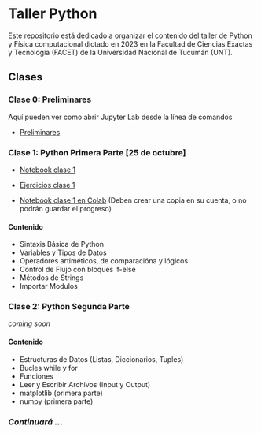 # Taller Python

Este repositorio está dedicado a organizar el contenido del taller de Python y Física computacional dictado en 2023 en la Facultad de Ciencias Exactas y Técnología (FACET) de la Universidad Nacional de Tucumán (UNT).

## Clases

### Clase 0: Preliminares

Aquí pueden ver como abrir Jupyter Lab desde la línea de comandos

* [Preliminares](clases/clase00/README.md)

### Clase 1: Python Primera Parte [25 de octubre]

* [Notebook clase 1](clases/clase01-sep25/Python_parte_1.ipynb)
* [Ejercicios clase 1](clases/clase01-sep25/ejercicios/ejercicios-clase-01.ipynb)


* [Notebook clase 1 en Colab](https://drive.google.com/file/d/1Dwx3rYvg8q10CG3b7c8CdKC01Pqo5BuY/view?usp=sharing) (Deben crear una copia en su cuenta, o no podrán guardar el progreso)
#### Contenido

* Sintaxis Básica de Python
* Variables y Tipos de Datos
* Operadores artiméticos, de comparacióna y lógicos
* Control de Flujo con bloques if-else
* Métodos de Strings
* Importar Modulos

### Clase 2: Python Segunda Parte

_coming soon_
#### Contenido
* Estructuras de Datos (Listas, Diccionarios, Tuples)
* Bucles while y for
* Funciones
* Leer y Escribir Archivos (Input y Output)
* matplotlib (primera parte)
* numpy (primera parte)

### _Continuará_ ...


